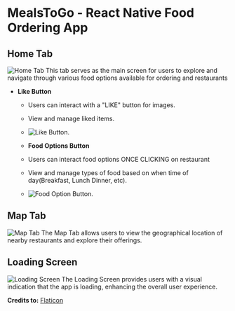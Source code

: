 # MealsToGo - React Native Food Ordering App

## Home Tab
![Home Tab](./HomeTab-min.png)
This tab serves as the main screen for users to explore and navigate through various food options available for ordering and restaurants

  - **Like Button**
    - Users can interact with a "LIKE" button for images.
    - View and manage liked items.
    - ![Like Button](./FavButtons-min.png).

    - **Food Options Button**
    - Users can interact food options ONCE CLICKING on restaurant
    - View and manage types of food based on when time of day(Breakfast, Lunch Dinner, etc).
    - ![Food Option Button](./RestaurantFoodOptions.png).



## Map Tab
![Map Tab](./MapTab-min.png)
The Map Tab allows users to view the geographical location of nearby restaurants and explore their offerings.

## Loading Screen
![Loading Screen](./LoadingScreen-min.png)
The Loading Screen provides users with a visual indication that the app is loading, enhancing the overall user experience.

**Credits to:** [Flaticon](https://www.flaticon.com/free-icons/food-app)

